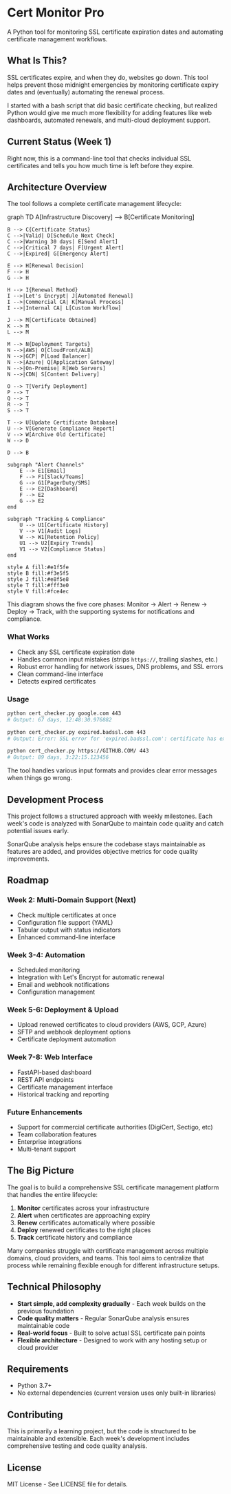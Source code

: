 # Cert Monitor Pro

A Python tool for monitoring SSL certificate expiration dates and automating certificate management workflows.

## What Is This?

SSL certificates expire, and when they do, websites go down. This tool helps prevent those midnight emergencies by monitoring certificate expiry dates and (eventually) automating the renewal process.

I started with a bash script that did basic certificate checking, but realized Python would give me much more flexibility for adding features like web dashboards, automated renewals, and multi-cloud deployment support.

## Current Status (Week 1)

Right now, this is a command-line tool that checks individual SSL certificates and tells you how much time is left before they expire.

## Architecture Overview

The tool follows a complete certificate management lifecycle:

graph TD
    A[Infrastructure Discovery] --> B[Certificate Monitoring]
    
    B --> C{Certificate Status}
    C -->|Valid| D[Schedule Next Check]
    C -->|Warning 30 days| E[Send Alert]
    C -->|Critical 7 days| F[Urgent Alert]
    C -->|Expired| G[Emergency Alert]
    
    E --> H[Renewal Decision]
    F --> H
    G --> H
    
    H --> I{Renewal Method}
    I -->|Let's Encrypt| J[Automated Renewal]
    I -->|Commercial CA| K[Manual Process]
    I -->|Internal CA| L[Custom Workflow]
    
    J --> M[Certificate Obtained]
    K --> M
    L --> M
    
    M --> N{Deployment Targets}
    N -->|AWS| O[CloudFront/ALB]
    N -->|GCP| P[Load Balancer]
    N -->|Azure| Q[Application Gateway]
    N -->|On-Premise| R[Web Servers]
    N -->|CDN| S[Content Delivery]
    
    O --> T[Verify Deployment]
    P --> T
    Q --> T
    R --> T
    S --> T
    
    T --> U[Update Certificate Database]
    U --> V[Generate Compliance Report]
    V --> W[Archive Old Certificate]
    W --> D
    
    D --> B
    
    subgraph "Alert Channels"
        E --> E1[Email]
        F --> F1[Slack/Teams]
        G --> G1[PagerDuty/SMS]
        E --> E2[Dashboard]
        F --> E2
        G --> E2
    end
    
    subgraph "Tracking & Compliance"
        U --> U1[Certificate History]
        V --> V1[Audit Logs]
        W --> W1[Retention Policy]
        U1 --> U2[Expiry Trends]
        V1 --> V2[Compliance Status]
    end
    
    style A fill:#e1f5fe
    style B fill:#f3e5f5
    style J fill:#e8f5e8
    style T fill:#fff3e0
    style V fill:#fce4ec

This diagram shows the five core phases: Monitor → Alert → Renew → Deploy → Track, with the supporting systems for notifications and compliance.

### What Works

- Check any SSL certificate expiration date
- Handles common input mistakes (strips `https://`, trailing slashes, etc.)
- Robust error handling for network issues, DNS problems, and SSL errors
- Clean command-line interface
- Detects expired certificates

### Usage

```bash
python cert_checker.py google.com 443
# Output: 67 days, 12:48:30.976882

python cert_checker.py expired.badssl.com 443  
# Output: Error: SSL error for 'expired.badssl.com': certificate has expired

python cert_checker.py https://GITHUB.COM/ 443
# Output: 89 days, 3:22:15.123456
```

The tool handles various input formats and provides clear error messages when things go wrong.

## Development Process

This project follows a structured approach with weekly milestones. Each week's code is analyzed with SonarQube to maintain code quality and catch potential issues early. 

SonarQube analysis helps ensure the codebase stays maintainable as features are added, and provides objective metrics for code quality improvements.

## Roadmap

### Week 2: Multi-Domain Support (Next)
- Check multiple certificates at once
- Configuration file support (YAML)
- Tabular output with status indicators
- Enhanced command-line interface

### Week 3-4: Automation
- Scheduled monitoring
- Integration with Let's Encrypt for automatic renewal
- Email and webhook notifications
- Configuration management

### Week 5-6: Deployment & Upload
- Upload renewed certificates to cloud providers (AWS, GCP, Azure)
- SFTP and webhook deployment options
- Certificate deployment automation

### Week 7-8: Web Interface
- FastAPI-based dashboard
- REST API endpoints
- Certificate management interface
- Historical tracking and reporting

### Future Enhancements
- Support for commercial certificate authorities (DigiCert, Sectigo, etc)
- Team collaboration features
- Enterprise integrations
- Multi-tenant support

## The Big Picture

The goal is to build a comprehensive SSL certificate management platform that handles the entire lifecycle:

1. **Monitor** certificates across your infrastructure
2. **Alert** when certificates are approaching expiry
3. **Renew** certificates automatically where possible
4. **Deploy** renewed certificates to the right places
5. **Track** certificate history and compliance

Many companies struggle with certificate management across multiple domains, cloud providers, and teams. This tool aims to centralize that process while remaining flexible enough for different infrastructure setups.

## Technical Philosophy

- **Start simple, add complexity gradually** - Each week builds on the previous foundation
- **Code quality matters** - Regular SonarQube analysis ensures maintainable code
- **Real-world focus** - Built to solve actual SSL certificate pain points
- **Flexible architecture** - Designed to work with any hosting setup or cloud provider

## Requirements

- Python 3.7+
- No external dependencies (current version uses only built-in libraries)

## Contributing

This is primarily a learning project, but the code is structured to be maintainable and extensible. Each week's development includes comprehensive testing and code quality analysis.

## License

MIT License - See LICENSE file for details.

